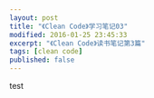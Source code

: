 ```yaml
---
layout: post
title: "《Clean Code》学习笔记03"
modified: 2016-01-25 23:45:33
excerpt: "《Clean Code》读书笔记第3篇"
tags: [clean code]
published: false
---
```


test